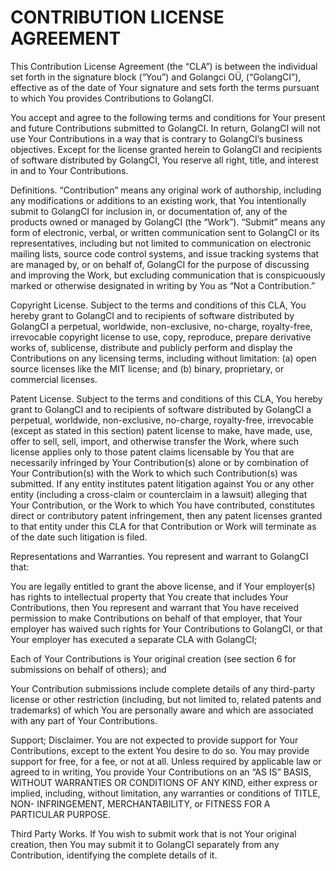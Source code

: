 # CONTRIBUTION LICENSE AGREEMENT

This Contribution License Agreement (the “CLA”) is between the individual set forth in the signature block (“You”) and Golangci OÜ, (“GolangCI”), effective as of the date of Your signature and sets forth the terms pursuant to which You provides Contributions to GolangCI.

You accept and agree to the following terms and conditions for Your present and future Contributions submitted to GolangCI. In return, GolangCI will not use Your Contributions in a way that is contrary to GolangCI’s business objectives. Except for the license granted herein to GolangCI and recipients of software distributed by GolangCI, You reserve all right, title, and interest in and to Your Contributions.

Definitions. “Contribution” means any original work of authorship, including any modifications or additions to an existing work, that You intentionally submit to GolangCI for inclusion in, or documentation of, any of the products owned or managed by GolangCI (the “Work”). “Submit” means any form of electronic, verbal, or written communication sent to GolangCI or its representatives, including but not limited to communication on electronic mailing lists, source code control systems, and issue tracking systems that are managed by, or on behalf of, GolangCI for the purpose of discussing and improving the Work, but excluding communication that is conspicuously marked or otherwise designated in writing by You as “Not a Contribution.”

Copyright License. Subject to the terms and conditions of this CLA, You hereby grant to GolangCI and to recipients of software distributed by GolangCI a perpetual, worldwide, non-exclusive, no-charge, royalty-free, irrevocable copyright license to use, copy, reproduce, prepare derivative works of, sublicense, distribute and publicly perform and display the Contributions on any licensing terms, including without limitation: (a) open source licenses like the MIT license; and (b) binary, proprietary, or commercial licenses.

Patent License. Subject to the terms and conditions of this CLA, You hereby grant to GolangCI and to recipients of software distributed by GolangCI a perpetual, worldwide, non-exclusive, no-charge, royalty-free, irrevocable (except as stated in this section) patent license to make, have made, use, offer to sell, sell, import, and otherwise transfer the Work, where such license applies only to those patent claims licensable by You that are necessarily infringed by Your Contribution(s) alone or by combination of Your Contribution(s) with the Work to which such Contribution(s) was submitted. If any entity institutes patent litigation against You or any other entity (including a cross-claim or counterclaim in a lawsuit) alleging that Your Contribution, or the Work to which You have contributed, constitutes direct or contributory patent infringement, then any patent licenses granted to that entity under this CLA for that Contribution or Work will terminate as of the date such litigation is filed.

Representations and Warranties. You represent and warrant to GolangCI that:

You are legally entitled to grant the above license, and if Your employer(s) has rights to intellectual property that You create that includes Your Contributions, then You represent and warrant that You have received permission to make Contributions on behalf of that employer, that Your employer has waived such rights for Your Contributions to GolangCI, or that Your employer has executed a separate CLA with GolangCI;

Each of Your Contributions is Your original creation (see section 6 for submissions on behalf of others); and

Your Contribution submissions include complete details of any third-party license or other restriction (including, but not limited to, related patents and trademarks) of which You are personally aware and which are associated with any part of Your Contributions.

Support; Disclaimer. You are not expected to provide support for Your Contributions, except to the extent You desire to do so. You may provide support for free, for a fee, or not at all. Unless required by applicable law or agreed to in writing, You provide Your Contributions on an “AS IS” BASIS, WITHOUT WARRANTIES OR CONDITIONS OF ANY KIND, either express or implied, including, without limitation, any warranties or conditions of TITLE, NON- INFRINGEMENT, MERCHANTABILITY, or FITNESS FOR A PARTICULAR PURPOSE.

Third Party Works. If You wish to submit work that is not Your original creation, then You may submit it to GolangCI separately from any Contribution, identifying the complete details of it.